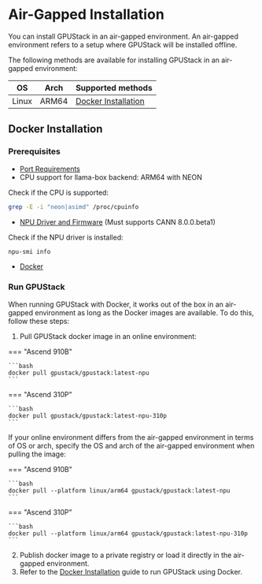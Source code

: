 # Air-Gapped Installation

You can install GPUStack in an air-gapped environment. An air-gapped environment refers to a setup where GPUStack will be installed offline.

The following methods are available for installing GPUStack in an air-gapped environment:

| OS    | Arch  | Supported methods                           |
| ----- | ----- | ------------------------------------------- |
| Linux | ARM64 | [Docker Installation](#docker-installation) |

## Docker Installation

### Prerequisites

- [Port Requirements](../installation-requirements.md#port-requirements)
- CPU support for llama-box backend: ARM64 with NEON

Check if the CPU is supported:

```bash
grep -E -i "neon|asimd" /proc/cpuinfo
```

- [NPU Driver and Firmware](https://www.hiascend.com/hardware/firmware-drivers/community?product=4&model=26&cann=8.0.0.beta1&driver=1.0.28.alpha) (Must supports CANN 8.0.0.beta1)

Check if the NPU driver is installed:

```bash
npu-smi info
```

- [Docker](https://docs.docker.com/engine/install/)

### Run GPUStack

When running GPUStack with Docker, it works out of the box in an air-gapped environment as long as the Docker images are available. To do this, follow these steps:

1. Pull GPUStack docker image in an online environment:

=== "Ascend 910B"

    ```bash
    docker pull gpustack/gpustack:latest-npu
    ```

=== "Ascend 310P"

    ```bash
    docker pull gpustack/gpustack:latest-npu-310p
    ```

If your online environment differs from the air-gapped environment in terms of OS or arch, specify the OS and arch of the air-gapped environment when pulling the image:

=== "Ascend 910B"

    ```bash
    docker pull --platform linux/arm64 gpustack/gpustack:latest-npu
    ```

=== "Ascend 310P"

    ```bash
    docker pull --platform linux/arm64 gpustack/gpustack:latest-npu-310p
    ```

2. Publish docker image to a private registry or load it directly in the air-gapped environment.
3. Refer to the [Docker Installation](./online-installation.md#docker-installation) guide to run GPUStack using Docker.
